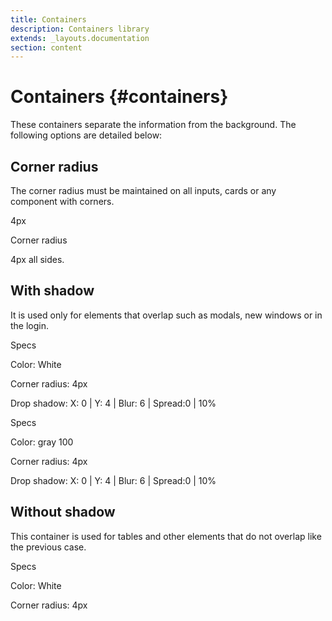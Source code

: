 ```yaml
---
title: Containers
description: Containers library
extends: _layouts.documentation
section: content
---
```


# Containers {#containers}

These containers separate the information from the background. The following options are detailed below:

## Corner radius

The corner radius must be maintained on all inputs, cards or any component with corners.

<div class="flex flex-col sm:flex-row md:flex-row lg:flex-row justify-between content-start mb-5">
    <div class="rounded-md border-2 border-gray-200 p-5 h-full w-full sm:w-1/2 md:w-1/2">
        <div class="w-2/5 h-12 bg-white block m-auto border-t-2 border-l-2 border-gray-700 rounded-md"><p class="font-bold m-0 p-2">4px</p></div>
    </div>
    <div class="ml-0 sm:ml-6 w-full sm:w-1/2 lg:w-1/2">
        <p class="font-bold text-lg m-0">Corner radius</p>
        <p class="text-sm text-justify m-0">4px all sides.</p>
    </div>
</div>

## With shadow

It is used only for elements that overlap such as modals, new windows or in the login.

<div class="flex flex-col sm:flex-row md:flex-row lg:flex-row justify-between content-start mb-5">
    <div class="rounded-md border-2 border-gray-200 p-5 h-full w-full sm:w-1/2 md:w-1/2">
        <div class="bg-white block m-auto rounded-md shadow w-3/4 h-56"></div>
    </div>
    <div class="ml-0 sm:ml-6 w-full sm:w-1/2 lg:w-1/2">
        <div class="my-2 px-2">
            <p class="font-bold p-0 m-0">Specs</p>
            <p class="font-medium p-0 m-0">Color: <span class="font-normal">White </span></p>
            <p class="font-medium p-0 m-0">Corner radius: <span class="font-normal">4px </span></p>
            <p class="font-medium p-0 m-0">Drop shadow: <span class="font-normal">X: 0 | Y: 4 | Blur: 6 | Spread:0 | 10%</span></p>
        </div>
    </div>
</div>


<div class="flex flex-col sm:flex-row md:flex-row lg:flex-row justify-between content-start mb-5">
    <div class="rounded-md border-2 border-gray-200 p-5 h-full w-full sm:w-1/2 md:w-1/2 bg-white">
        <div class="bg-gray-100 block m-auto rounded-md shadow w-3/4 h-56"></div>
    </div>
    <div class="ml-0 sm:ml-6 w-full sm:w-1/2 lg:w-1/2">
        <div class="my-2 px-2">
            <p class="font-bold p-0 m-0">Specs</p>
            <p class="font-medium p-0 m-0">Color: <span class="font-normal">gray 100 </span></p>
            <p class="font-medium p-0 m-0">Corner radius: <span class="font-normal">4px </span></p>
            <p class="font-medium p-0 m-0">Drop shadow: <span class="font-normal">X: 0 | Y: 4 | Blur: 6 | Spread:0 | 10%</span></p>
        </div>
    </div>
</div>

## Without shadow


This container is used for tables and other elements that do not overlap like the previous case.

<div class="flex flex-col sm:flex-row md:flex-row lg:flex-row justify-between content-start mb-5">
    <div class="rounded-md border-2 border-gray-200 p-5 h-full w-full sm:w-1/2 md:w-1/2">
        <div class="bg-white block m-auto rounded-md shadow-none w-3/4 h-56"></div>
    </div>
    <div class="ml-0 sm:ml-6 w-full sm:w-1/2 lg:w-1/2">
        <div class="my-2 px-2">
            <p class="font-bold p-0 m-0">Specs</p>
            <p class="font-medium p-0 m-0">Color: <span class="font-normal">White </span></p>
            <p class="font-medium p-0 m-0">Corner radius: <span class="font-normal">4px </span></p>
        </div>
    </div>
</div>



<!--
@component('_partials.iframe', ["height" => "114px;"])
<div class="px-4 py-8 bg-white">
    <div class="max-w-3xl mx-auto space-y-4 flex flex-col items-center justify-start sm:space-y-0 sm:flex-row sm:items-end sm:justify-around">
        //Alerts
    </div>
</div>
@endcomponent

```html

```
-->